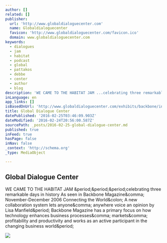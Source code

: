 ```yaml
---
author: []
related: []
publisher:
  url: 'http://www.globaldialoguecenter.com'
  name: Globaldialoguecenter
  favicon: 'http://www.globaldialoguecenter.com/favicon.ico'
  domain: www.globaldialoguecenter.com
keywords:
  - dialogues
  - jam
  - habitat
  - podcast
  - global
  - pattakos
  - debbe
  - center
  - author
  - blog
description: 'WE CAME TO THE HABITAT JAM ...celebrating three remarkable days in history As seen in Backbone Magazine, November-December 2006 Connecting the World: A new collaboration system lets anyone, anywhere voice an opinion by Lisa Manfield. Backbone Magazine has a primary focus on how technology enhances business processes, markets, profitability and productivity and works as an active participant in the changing business world.'
inLanguage: en
app_links: []
isBasedOnUrl: 'http://www.globaldialoguecenter.com/exhibits/backbone/index.shtml'
title: Global Dialogue Center
datePublished: '2016-02-25T03:46:09.903Z'
dateModified: '2016-02-24T20:56:00.587Z'
sourcePath: _posts/2016-02-25-global-dialogue-center.md
published: true
inFeed: true
hasPage: false
inNav: false
_context: 'http://schema.org'
_type: MediaObject

---
```

<article style=""><h1>Global Dialogue Center</h1><p>WE CAME TO THE HABITAT JAM &amp;period;&amp;period;&amp;period;celebrating three remarkable days in history As seen in Backbone Magazine&amp;comma; November-December 2006 Connecting the World&amp;colon; A new collaboration system lets anyone&amp;comma; anywhere voice an opinion by Lisa Manfield&amp;period; Backbone Magazine has a primary focus on how technology enhances business processes&amp;comma; markets&amp;comma; profitability and productivity and works as an active participant in the changing business world&amp;period;</p><img src="http://www.globaldialoguecenter.com/exhibits/backbone/HJFirstFrame.gif" /></article>